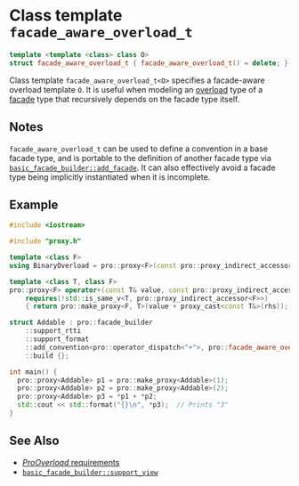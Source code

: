 # Class template `facade_aware_overload_t`

```cpp
template <template <class> class O>
struct facade_aware_overload_t { facade_aware_overload_t() = delete; };
```

Class template `facade_aware_overload_t<O>` specifies a facade-aware overload template `O`. It is useful when modeling an [overload](ProOverload.md) type of a [facade](facade.md) type that recursively depends on the facade type itself.

## Notes

`facade_aware_overload_t` can be used to define a convention in a base facade type, and is portable to the definition of another facade type via [`basic_facade_builder::add_facade`](basic_facade_builder/add_facade.md). It can also effectively avoid a facade type being implicitly instantiated when it is incomplete.

## Example

```cpp
#include <iostream>

#include "proxy.h"

template <class F>
using BinaryOverload = pro::proxy<F>(const pro::proxy_indirect_accessor<F>& rhs) const;

template <class T, class F>
pro::proxy<F> operator+(const T& value, const pro::proxy_indirect_accessor<F>& rhs)
    requires(!std::is_same_v<T, pro::proxy_indirect_accessor<F>>)
    { return pro::make_proxy<F, T>(value + proxy_cast<const T&>(rhs)); }

struct Addable : pro::facade_builder
    ::support_rtti
    ::support_format
    ::add_convention<pro::operator_dispatch<"+">, pro::facade_aware_overload_t<BinaryOverload>>
    ::build {};

int main() {
  pro::proxy<Addable> p1 = pro::make_proxy<Addable>(1);
  pro::proxy<Addable> p2 = pro::make_proxy<Addable>(2);
  pro::proxy<Addable> p3 = *p1 + *p2;
  std::cout << std::format("{}\n", *p3);  // Prints "3"
}
```

## See Also

- [*ProOverload* requirements](ProOverload.md)
- [`basic_facade_builder::support_view`](basic_facade_builder/support_view.md)
